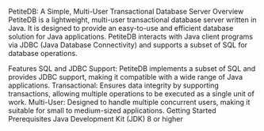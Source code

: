 PetiteDB: A Simple, Multi-User Transactional Database Server
Overview
PetiteDB is a lightweight, multi-user transactional database server written in Java. It is designed to provide an easy-to-use and efficient database solution for Java applications. PetiteDB interacts with Java client programs via JDBC (Java Database Connectivity) and supports a subset of SQL for database operations.

Features
SQL and JDBC Support: PetiteDB implements a subset of SQL and provides JDBC support, making it compatible with a wide range of Java applications.
Transactional: Ensures data integrity by supporting transactions, allowing multiple operations to be executed as a single unit of work.
Multi-User: Designed to handle multiple concurrent users, making it suitable for small to medium-sized applications.
Getting Started
Prerequisites
Java Development Kit (JDK) 8 or higher
